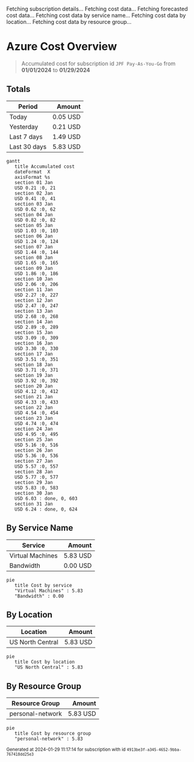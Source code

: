 Fetching subscription details...
Fetching cost data...
Fetching forecasted cost data...
Fetching cost data by service name...
Fetching cost data by location...
Fetching cost data by resource group...
# Azure Cost Overview

> Accumulated cost for subscription id `JPF Pay-As-You-Go` from **01/01/2024** to **01/29/2024**

## Totals

|Period|Amount|
|---|---:|
|Today|0.05 USD|
|Yesterday|0.21 USD|
|Last 7 days|1.49 USD|
|Last 30 days|5.83 USD|

```mermaid
gantt
   title Accumulated cost
   dateFormat  X
   axisFormat %s
   section 01 Jan
   USD 0.21 :0, 21
   section 02 Jan
   USD 0.41 :0, 41
   section 03 Jan
   USD 0.62 :0, 62
   section 04 Jan
   USD 0.82 :0, 82
   section 05 Jan
   USD 1.03 :0, 103
   section 06 Jan
   USD 1.24 :0, 124
   section 07 Jan
   USD 1.44 :0, 144
   section 08 Jan
   USD 1.65 :0, 165
   section 09 Jan
   USD 1.86 :0, 186
   section 10 Jan
   USD 2.06 :0, 206
   section 11 Jan
   USD 2.27 :0, 227
   section 12 Jan
   USD 2.47 :0, 247
   section 13 Jan
   USD 2.68 :0, 268
   section 14 Jan
   USD 2.89 :0, 289
   section 15 Jan
   USD 3.09 :0, 309
   section 16 Jan
   USD 3.30 :0, 330
   section 17 Jan
   USD 3.51 :0, 351
   section 18 Jan
   USD 3.71 :0, 371
   section 19 Jan
   USD 3.92 :0, 392
   section 20 Jan
   USD 4.12 :0, 412
   section 21 Jan
   USD 4.33 :0, 433
   section 22 Jan
   USD 4.54 :0, 454
   section 23 Jan
   USD 4.74 :0, 474
   section 24 Jan
   USD 4.95 :0, 495
   section 25 Jan
   USD 5.16 :0, 516
   section 26 Jan
   USD 5.36 :0, 536
   section 27 Jan
   USD 5.57 :0, 557
   section 28 Jan
   USD 5.77 :0, 577
   section 29 Jan
   USD 5.83 :0, 583
   section 30 Jan
   USD 6.03 : done, 0, 603
   section 31 Jan
   USD 6.24 : done, 0, 624
```

## By Service Name

|Service|Amount|
|---|---:|
|Virtual Machines|5.83 USD|
|Bandwidth|0.00 USD|

```mermaid
pie
   title Cost by service
   "Virtual Machines" : 5.83
   "Bandwidth" : 0.00
```

## By Location

|Location|Amount|
|---|---:|
|US North Central|5.83 USD|

```mermaid
pie
   title Cost by location
   "US North Central" : 5.83
```

## By Resource Group

|Resource Group|Amount|
|---|---:|
|personal-network|5.83 USD|

```mermaid
pie
   title Cost by resource group
   "personal-network" : 5.83
```

<sup>Generated at 2024-01-29 11:17:14 for subscription with id `4913be3f-a345-4652-9bba-767418dd25e3`</sup>
